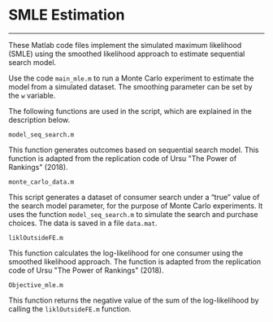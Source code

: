 # SMLE Estimation

---------------

These Matlab code files implement the simulated maximum likelihood (SMLE) using the smoothed likelihood approach to estimate sequential search model.

Use the code `main_mle.m` to run a Monte Carlo experiment to estimate the model from a simulated dataset. The smoothing parameter can be set by the `w` variable.

The following functions are used in the script, which are explained in the description below.

`model_seq_search.m`

This function generates outcomes based on sequential search model. This function is adapted from the replication code of Ursu "The Power of Rankings" (2018).

`monte_carlo_data.m`

This script generates a dataset of consumer search under a “true” value of the search model parameter, for the purpose of Monte Carlo experiments. It uses the function `model_seq_search.m` to simulate the search and purchase choices. The data is saved in a file `data.mat`.

`liklOutsideFE.m`

This function calculates the log-likelihood for one consumer using the smoothed likelihood approach. The function is adapted from the replication code of Ursu "The Power of Rankings" (2018).

`Objective_mle.m`

This function returns the negative value of the sum of the log-likelihood by calling the `liklOutsideFE.m` function.
